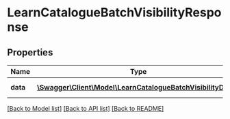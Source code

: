 # LearnCatalogueBatchVisibilityResponse

## Properties
Name | Type | Description | Notes
------------ | ------------- | ------------- | -------------
**data** | [**\Swagger\Client\Model\LearnCatalogueBatchVisibilityData[]**](LearnCatalogueBatchVisibilityData.md) | Response array | 

[[Back to Model list]](../README.md#documentation-for-models) [[Back to API list]](../README.md#documentation-for-api-endpoints) [[Back to README]](../README.md)


